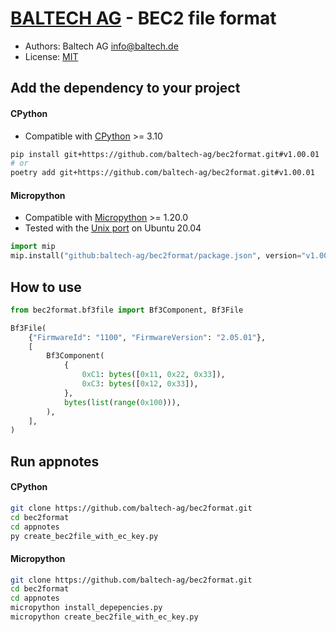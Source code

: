 # [BALTECH AG](https://www.baltech.de/?lang=en) - BEC2 file format

* Authors: Baltech AG <info@baltech.de>
* License: [MIT](LICENSE.md)

## Add the dependency to your project

#### CPython

* Compatible with [CPython](https://www.python.org/) >= 3.10

```bash
pip install git+https://github.com/baltech-ag/bec2format.git#v1.00.01
# or
poetry add git+https://github.com/baltech-ag/bec2format.git#v1.00.01
```

#### Micropython

* Compatible with [Micropython](https://micropython.org/) >= 1.20.0
* Tested with the [Unix port](https://github.com/micropython/micropython/tree/v1.20.0/ports/unix) on Ubuntu 20.04

```python
import mip
mip.install("github:baltech-ag/bec2format/package.json", version="v1.00.01")
```

## How to use

```python
from bec2format.bf3file import Bf3Component, Bf3File

Bf3File(
    {"FirmwareId": "1100", "FirmwareVersion": "2.05.01"},
    [
        Bf3Component(
            {
                0xC1: bytes([0x11, 0x22, 0x33]), 
                0xC3: bytes([0x12, 0x33]),
            },
            bytes(list(range(0x100))),
        ),
    ],
)
```

## Run appnotes

#### CPython

```bash
git clone https://github.com/baltech-ag/bec2format.git
cd bec2format
cd appnotes
py create_bec2file_with_ec_key.py
```

#### Micropython

```bash
git clone https://github.com/baltech-ag/bec2format.git
cd bec2format
cd appnotes
micropython install_depepencies.py
micropython create_bec2file_with_ec_key.py
```

